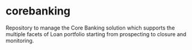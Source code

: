 # corebanking
Repository to manage the Core Banking solution which supports the multiple facets of Loan portfolio starting from prospecting to closure and monitoring.
